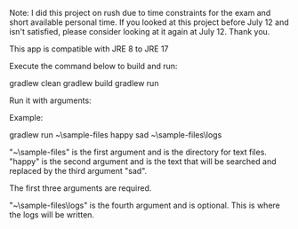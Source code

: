 Note: I did this project on rush due to time constraints for the exam
and short available personal time.
If you looked at this project before July 12 and isn't satisfied,
please consider looking at it again at July 12. Thank you.

This app is compatible with JRE 8 to JRE 17

Execute the command below to build and run:

gradlew clean
gradlew build
gradlew run

Run it with arguments:

Example:

gradlew run ~\sample-files happy sad ~\sample-files\logs

"~\sample-files" is the first argument and is the directory for text files.
"happy" is the second argument and is the text that will be searched
and replaced by the third argument "sad".

The first three arguments are required.

"~\sample-files\logs" is the fourth argument and is optional.
This is where the logs will be written.
